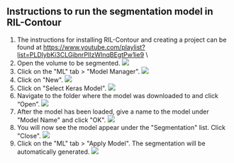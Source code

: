 ## Instructions to run the segmentation model in RIL-Contour

1. The instructions for installing RIL-Contour and creating a project can be found at https://www.youtube.com/playlist?list=PLDlybKi3CLGibnrPIlzWInqBEgtPw1ie9 \
2. Open the volume to be segmented.
![](https://github.com/jasonccai/CTBrainSegmentation/blob/master/webimages/RCDemoImages/2.png?raw=true)
3. Click on the "ML" tab > "Model Manager".
![](https://github.com/jasonccai/CTBrainSegmentation/blob/master/webimages/RCDemoImages/3.png?raw=true)
4. Click on "New".
![](https://github.com/jasonccai/CTBrainSegmentation/blob/master/webimages/RCDemoImages/4.png?raw=true)
5. Click on "Select Keras Model".
![](https://github.com/jasonccai/CTBrainSegmentation/blob/master/webimages/RCDemoImages/5.png?raw=true)
6. Navigate to the folder where the model was downloaded to and click “Open”.
![](https://github.com/jasonccai/CTBrainSegmentation/blob/master/webimages/RCDemoImages/6.png?raw=true)
7. After the model has been loaded, give a name to the model under "Model Name" and click "OK".
![](https://github.com/jasonccai/CTBrainSegmentation/blob/master/webimages/RCDemoImages/7.png?raw=true)
8. You will now see the model appear under the "Segmentation" list. Click "Close".
![](https://github.com/jasonccai/CTBrainSegmentation/blob/master/webimages/RCDemoImages/8.png?raw=true)
9. Click on the "ML" tab > "Apply Model". The segmentation will be automatically generated.
![](https://github.com/jasonccai/CTBrainSegmentation/blob/master/webimages/RCDemoImages/9.png?raw=true)
